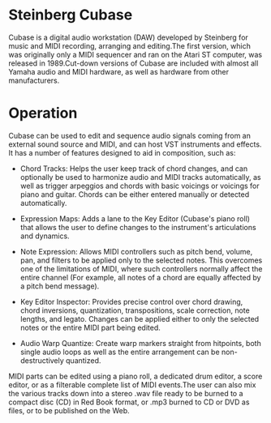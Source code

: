 # Steinberg Cubase

Cubase is a digital audio workstation (DAW) developed by Steinberg for music and MIDI recording, arranging and editing.The first version, which was originally only a MIDI sequencer and ran on the Atari ST computer, was released in 1989.Cut-down versions of Cubase are included with almost all Yamaha audio and MIDI hardware, as well as hardware from other manufacturers.


# Operation 

Cubase can be used to edit and sequence audio signals coming from an external sound source and MIDI, and can host VST instruments and effects. It has a number of features designed to aid in composition, such as:

* Chord Tracks: Helps the user keep track of chord changes, and can optionally be used to harmonize audio and MIDI tracks automatically, as well as trigger arpeggios and chords with basic voicings or voicings for piano and guitar. Chords can be either entered manually or detected automatically.
  
* Expression Maps: Adds a lane to the Key Editor (Cubase's piano roll) that allows the user to define changes to the instrument's articulations and dynamics.
  
* Note Expression: Allows MIDI controllers such as pitch bend, volume, pan, and filters to be applied only to the selected notes. This overcomes one of the limitations of MIDI, where such controllers normally affect the entire channel (For example, all notes of a chord are equally affected by a pitch bend message).
  
* Key Editor Inspector: Provides precise control over chord drawing, chord inversions, quantization, transpositions, scale correction, note lengths, and legato. Changes can be applied either to only the selected notes or the entire MIDI part being edited.
  
*  Audio Warp Quantize: Create warp markers straight from hitpoints, both single audio loops as well as the entire arrangement can be non-destructively quantized.

MIDI parts can be edited using a piano roll, a dedicated drum editor, a score editor, or as a filterable complete list of MIDI events.The user can also mix the various tracks down into a stereo .wav file ready to be burned to a compact disc (CD) in Red Book format, or .mp3 burned to CD or DVD as files, or to be published on the Web.

